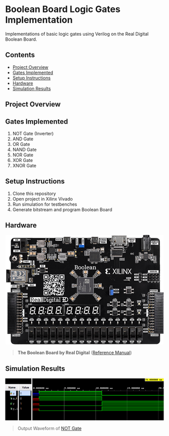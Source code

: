 # Boolean Board Logic Gates Implementation

Implementations of basic logic gates using Verilog on the Real Digital Boolean Board.

## Contents
- [Project Overview](#project-overview)
- [Gates Implemented](#gates-implemented)
- [Setup Instructions](#setup-instructions)
- [Hardware](#hardware)
- [Simulation Results](#simulation-results)

## Project Overview

## Gates Implemented
1. NOT Gate (Inverter)
2. AND Gate
3. OR Gate
4. NAND Gate
5. NOR Gate
6. XOR Gate
7. XNOR Gate

## Setup Instructions
1. Clone this repository
2. Open project in Xilinx Vivado
3. Run simulation for testbenches
4. Generate bitstream and program Boolean Board

## Hardware
![The Boolean Board](images/the_boolean_board.png)
> **The Boolean Board by Real Digital**
([Reference Manual](https://www.realdigital.org/doc/02013cd17602c8af749f00561f88ae21))
## Simulation Results
![NOT Gate](NOT_Gate/docs/simulation_waveform.png)
> Output Waveform of [NOT Gate](NOT_Gate/src/not_gate.v)

